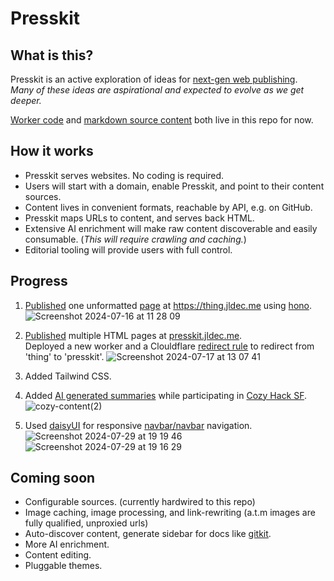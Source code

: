 # Presskit

## What is this?
Presskit is an active exploration of ideas for [next-gen web publishing](https://jldec.me/blog/what-web-publishing-should-be-like).  
_Many of these ideas are aspirational and expected to evolve as we get deeper._

[Worker code](https://github.com/jldec/presskit/blob/main/presskit-worker/src/index.tsx) and [markdown source content](https://github.com/jldec/presskit/tree/main/content) both live in this repo for now.

## How it works

- Presskit serves websites. No coding is required.
- Users will start with a domain, enable Presskit, and point to their content sources.
- Content lives in convenient formats, reachable by API, e.g. on GitHub.
- Presskit maps URLs to content, and serves back HTML.
- Extensive AI enrichment will make raw content discoverable and easily consumable. (_This will require crawling and caching._)
- Editorial tooling will provide users with full control.

## Progress

1. [Published](https://presskit.jldec.me/new-thing) one unformatted [page](content/new-thing.md) at https://thing.jldec.me using [hono](https://hono.dev/).
  ![Screenshot 2024-07-16 at 11 28 09](https://github.com/user-attachments/assets/fea0cc4e-125b-4f14-84a6-c4b19385bc8d)

2. [Published](https://presskit.jldec.me/) multiple HTML pages at [presskit.jldec.me](https://presskit.jldec.me).  
   Deployed a new worker and a Clouldflare [redirect rule](https://developers.cloudflare.com/rules/url-forwarding/single-redirects/examples/#redirect-all-requests-to-a-different-hostname) to redirect from 'thing' to 'presskit'.
  ![Screenshot 2024-07-17 at 13 07 41](https://github.com/user-attachments/assets/d43e5f3f-3d29-485d-882f-11a64c997213)

3. Added Tailwind CSS.

4. Added [AI generated summaries](https://presskit.jldec.me/summarize) while participating in [Cozy Hack SF](https://lu.ma/wco3g23k?tk=5aQXWb).
   ![cozy-content(2)](https://github.com/user-attachments/assets/43694062-5fcf-41a8-b2cb-45f201a6caf0)

5. Used [daisyUI](https://presskit.jldec.me/daisyui) for responsive [navbar/navbar](https://daisyui.com/components/drawer/#navbar-menu-for-desktop--sidebar-drawer-for-mobile) navigation.  
  ![Screenshot 2024-07-29 at 19 19 46](https://github.com/user-attachments/assets/6806f55b-2dd5-4801-b65f-464e914b6113)  
  ![Screenshot 2024-07-29 at 19 16 29](https://github.com/user-attachments/assets/1ac24765-86a0-44c2-9110-982ffbc1d1f7)

## Coming soon

- Configurable sources. (currently hardwired to this repo)
- Image caching, image processing, and link-rewriting (a.t.m images are fully qualified, unproxied urls)
- Auto-discover content, generate sidebar for docs like [gitkit](https://gitkitjs.dev/).
- More AI enrichment.
- Content editing.
- Pluggable themes.
